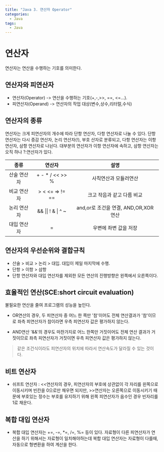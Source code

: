 ```yaml
---
title: "Java 3. 연산자 Operator"
categories:
  - Java
tags:
  - Java
---
```


# 연산자
연산자는 연산을 수행하는 기호를 의미한다.

## 연산자와 피연산자
- 연산자(Operator) -> 연산을 수행하는 기호(+,-,>>, ==, <=...).
- 피연산자(Operand) -> 연산자의 작업 대상(변수,상수,리터럴,수식)

## 연산자의 종류
연산자는 크게 피연산자의 개수에 따라 단항 연산자, 다항 연산자로 나눌 수 있다.
단항 연산자는 다시 증감 연산자, 논리 연산자(!), 부호 산자로 분류되고, 다항 연산자는 이항 연산자, 삼항 연산자로 나뉜다.
대부분의 연산자가 이항 연산자에 속하고, 삼항 연산자는 오직 하나 ?:연산자가 있다.

|종류|연산자|설명|
|:---:|:---:|:---:|
|산술 연산자|+  -  *  /  <<  >>  %  | 사칙연산과 모듈러연산|
|비교 연산자|>  <  <=  =>  !=  == | 크고 작음과 같고 다름 비교|
|논리 연산자|&&  \|\|  !  &  \|  ^  ~ | and,or로 조건을 연결, AND,OR,XOR 연산|
|대입 연산자| = | 우변에 좌변 값을 저장|

## 연산자의 우선순위와 결합규칙
- 산술 > 비교 > 논리 > 대입. 대입이 제일 마지막에 수행.
- 단항 > 이항 > 삼항
- 단항 연산자와 대입 연산자를 제외한 모든 연산의 진행방향은 왼쪽에서 오른쪽이다.

## 효율적인 연산(SCE:short circuit evaluation)
불필요한 연산을 줄여 프로그램의 성능을 높인다.

- OR연산의 경우, 두 피연산자 중 어느 한 쪽만 '참'이어도 전체 연산결과가 '참'이므로 좌측 피연산자가 참이라면 우측 피연산자 값은 평가하지 않는다.

- AND연산 '&&'의 경우도 마찬가지로 어느 한쪽만 거짓이어도 전체 연산 결과가 거짓이므로 좌측 피연산자가 거짓이면 우측 피연산자 값은 평가하지 않는다.

>같은 조건식이라도 피연산자의 위치에 따라서 연산속도가 달라질 수 있는 것이다.

## 비트 연산자
- 쉬프트 연산자 : <<연산자의 경우, 피연산자의 부호에 상관없이 각 자리를 왼쪽으로 이동시키며 빈칸을 0으로만 채우면 되지만, >>연산자는 오른쪽으로 이동시키기 때문에 부호있는 정수는 부호를 유지하기 위해 왼쪽 피연산자가 음수인 경우 빈자리를 1로 채운다. 


## 복합 대입 연산자
- 복합 대입 연산자는 +=, -=, *=, /=, %= 등이 있다. 자료형이 다른 피연산자가 연산을 하기 위해서는 자료형이 일치해야하는데 복합 대입 연산자는 자료형이 다를때, 자동으로 형변환을 하여 계산을 한다.